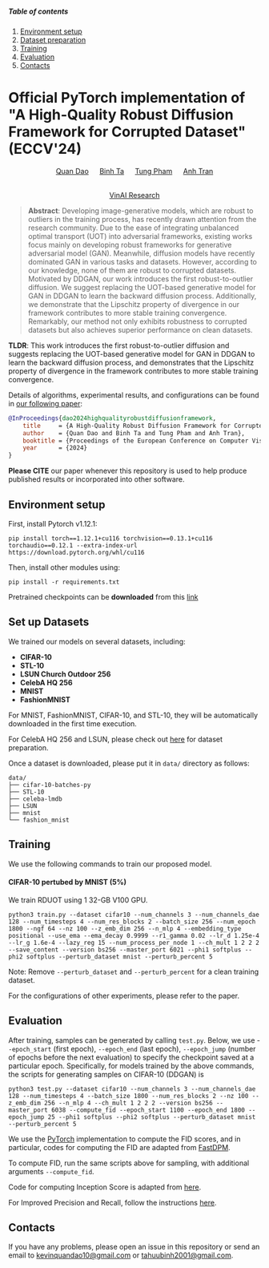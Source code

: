 ##### Table of contents
1. [Environment setup](#environment-setup)
2. [Dataset preparation](#dataset-preparation)
3. [Training](#training)
4. [Evaluation](#evaluation)
5. [Contacts](#contacts)

# Official PyTorch implementation of "A High-Quality Robust Diffusion Framework for Corrupted Dataset" (ECCV'24)

<div align="center">
  <a href="https://quandao10.github.io/" target="_blank">Quan&nbsp;Dao</a> &emsp;
  <a href="https://github.com/Tahuubinh" target="_blank">Binh&nbsp;Ta</a> &emsp;
  <a href="https://github.com/" target="_blank">Tung&nbsp;Pham</a> &emsp;
  <a href="https://sites.google.com/site/anhttranusc/" target="_blank">Anh&nbsp;Tran</a>
  <br> <br>
  
  
  <a href="https://www.vinai.io/">VinAI Research</a>
</div>

> **Abstract**: Developing image-generative models, which are robust to outliers in the training process, has recently drawn attention from the research community. Due to the ease of integrating unbalanced optimal transport (UOT) into adversarial frameworks, existing works focus mainly on developing robust frameworks for generative adversarial model (GAN). Meanwhile, diffusion models have recently dominated GAN in various tasks and datasets. However, according to our knowledge, none of them are robust to corrupted datasets. Motivated by DDGAN, our work introduces the first robust-to-outlier diffusion. We suggest replacing the UOT-based generative model for GAN in DDGAN to learn the backward diffusion process. Additionally, we demonstrate that the Lipschitz property of divergence in our framework contributes to more stable training convergence. Remarkably, our method not only exhibits robustness to corrupted datasets but also achieves superior performance on clean datasets.

**TLDR**: This work introduces the first robust-to-outlier diffusion and suggests replacing the UOT-based generative model for GAN in DDGAN to learn the backward diffusion process, and demonstrates that the Lipschitz property of divergence in the framework contributes to more stable training convergence.

Details of algorithms, experimental results, and configurations can be found in [our following paper](https://arxiv.org/abs/2311.17101):
<!-- ```bibtex
@misc{dao2024highqualityrobustdiffusionframework,
      title={A High-Quality Robust Diffusion Framework for Corrupted Dataset}, 
      author={Quan Dao and Binh Ta and Tung Pham and Anh Tran},
      year={2024},
      eprint={2311.17101},
      archivePrefix={arXiv},
      primaryClass={cs.CV},
      url={https://arxiv.org/abs/2311.17101}, 
}
``` -->

```bibtex
@InProceedings{dao2024highqualityrobustdiffusionframework,
    title     = {A High-Quality Robust Diffusion Framework for Corrupted Dataset},
    author    = {Quan Dao and Binh Ta and Tung Pham and Anh Tran},
    booktitle = {Proceedings of the European Conference on Computer Vision (ECCV)},
    year      = {2024}
}
```

**Please CITE** our paper whenever this repository is used to help produce published results or incorporated into other software.

## Environment setup
First, install Pytorch v1.12.1:
```
pip install torch==1.12.1+cu116 torchvision==0.13.1+cu116 torchaudio==0.12.1 --extra-index-url https://download.pytorch.org/whl/cu116
```
Then, install other modules using:
```
pip install -r requirements.txt
```
Pretrained checkpoints can be **downloaded** from this [link](https://drive.google.com/drive/folders/1e7FyELPlqnoHJPpehvDv9Mi6nta-78n4?usp=sharing)

## Set up Datasets ##

We trained our models on several datasets, including:

- **CIFAR-10** 
- **STL-10**
- **LSUN Church Outdoor 256**
- **CelebA HQ 256**
- **MNIST**
- **FashionMNIST**

For MNIST, FashionMNIST, CIFAR-10, and STL-10, they will be automatically downloaded in the first time execution. 

For CelebA HQ 256 and LSUN, please check out [here](https://github.com/NVlabs/NVAE#set-up-file-paths-and-data) for dataset preparation.

Once a dataset is downloaded, please put it in `data/` directory as follows:
```
data/
├── cifar-10-batches-py
├── STL-10
├── celeba-lmdb
├── LSUN
├── mnist 
└── fashion_mnist
```


## Training ##
We use the following commands to train our proposed model.

#### CIFAR-10 pertubed by MNIST (5%) ####

We train RDUOT using 1 32-GB V100 GPU. 
```
python3 train.py --dataset cifar10 --num_channels 3 --num_channels_dae 128 --num_timesteps 4 --num_res_blocks 2 --batch_size 256 --num_epoch 1800 --ngf 64 --nz 100 --z_emb_dim 256 --n_mlp 4 --embedding_type positional --use_ema --ema_decay 0.9999 --r1_gamma 0.02 --lr_d 1.25e-4 --lr_g 1.6e-4 --lazy_reg 15 --num_process_per_node 1 --ch_mult 1 2 2 2 --save_content --version bs256 --master_port 6021 --phi1 softplus --phi2 softplus --perturb_dataset mnist --perturb_percent 5
```

Note: Remove `--perturb_dataset` and `--perturb_percent` for a clean training dataset.

For the configurations of other experiments, please refer to the paper.

## Evaluation ##
After training, samples can be generated by calling ```test.py```. 
Below, we use -`-epoch_start` (first epoch), `--epoch_end` (last epoch), `--epoch_jump` (number of epochs before the next evaluation) to specify the checkpoint saved at a particular epoch.
Specifically, for models trained by the above commands, the scripts for generating samples on CIFAR-10 (DDGAN) is
```
python3 test.py --dataset cifar10 --num_channels 3 --num_channels_dae 128 --num_timesteps 4 --batch_size 1800 --num_res_blocks 2 --nz 100 --z_emb_dim 256 --n_mlp 4 --ch_mult 1 2 2 2 --version bs256 --master_port 6038 --compute_fid --epoch_start 1100 --epoch_end 1800 --epoch_jump 25 --phi1 softplus --phi2 softplus --perturb_dataset mnist --perturb_percent 5
```

We use the [PyTorch](https://github.com/mseitzer/pytorch-fid) implementation to compute the FID scores, and in particular, codes for computing the FID are adapted from [FastDPM](https://github.com/FengNiMa/FastDPM_pytorch).

To compute FID, run the same scripts above for sampling, with additional arguments ```--compute_fid```.

Code for computing Inception Score is adapted from [here](https://github.com/tsc2017/Inception-Score).

For Improved Precision and Recall, follow the instructions [here](https://github.com/kynkaat/improved-precision-and-recall-metric).

## Contacts
If you have any problems, please open an issue in this repository or send an email to [kevinquandao10@gmail.com](mailto:kevinquandao10@gmail.com) or [tahuubinh2001@gmail.com](mailto:tahuubinh2001@gmail.com).
